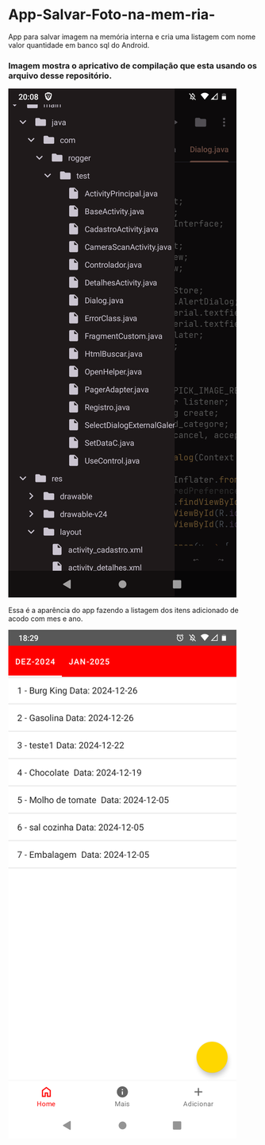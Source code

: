 # App-Salvar-Foto-na-mem-ria-
App para salvar imagem na memória interna e cria uma listagem com nome valor quantidade em banco sql do Android.

### Imagem mostra o apricativo de compilação que esta usando os arquivo desse repositório.


![Screenshot_20221217-175154~2](https://raw.githubusercontent.com/Roggerlv52/App-Salvar-Foto-na-mem-ria-/refs/heads/main/Screenshot_20250111-200825.png)

Essa é a aparência do app fazendo a listagem dos itens adicionado de acodo com mes e ano.

![](https://github.com/Roggerlv52/App-Salvar-Foto-na-mem-ria-/blob/main/App_Style.png)
